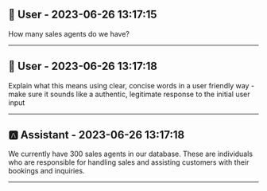 
## 👤 User - 2023-06-26 13:17:15

How many sales agents do we have?

---

## 👤 User - 2023-06-26 13:17:18

Explain what this means using clear, concise words in a user friendly way - make sure it sounds like a authentic, legitimate response to the initial user input

---

## 🅰️ Assistant - 2023-06-26 13:17:18

We currently have 300 sales agents in our database. These are individuals who are responsible for handling sales and assisting customers with their bookings and inquiries.

---
